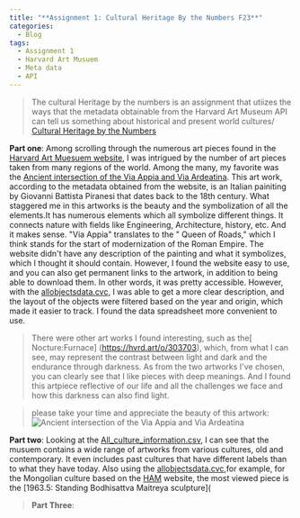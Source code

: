 ```yaml
---
title: "**Assignment 1: Cultural Heritage By the Numbers F23**"
categories:
  - Blog
tags:
  - Assignment 1
  - Harvard Art Musuem
  - Meta data
  - API
---
```


> The cultural Heritage by the numbers is an assignment that utiizes the ways that the metadata obtainable from the Harvard Art Museum API can tell us something about historical and present world cultures/
> [Cultural Heritage by the Numbers](https://posit.cloud/spaces/332546/content/6497999)

 **Part one**:
 Among scrolling through the numerous art pieces found in the [Harvard Art Muesuem website](https://harvardartmuseums.org/), I was intrigued by the number of art pieces taken from many regions of the world. Among the many, my favorite was the  [Ancient intersection of the Via Appia and Via Ardeatina](https://hvrd.art/o/70419). This art work, according to the metadata obtained from  the website, is an Italian painiting by Giovanni Battista Piranesi that dates back to the 18th century. What staggered me in this artworks is the beauty and the symbolization of all the elements.It has numerous elements which all symbolize different things.  It connects nature with fields like Engineering, Architecture, history, etc. And it makes sense. "Via Appia" translates to the " Queen of Roads," which I think stands for the start of modernization of the Roman Empire. The website didn't have any description of the painting and what it symbolizes, which I thought it should contain. However, I found the website easy to use, and you can also get permanent links to the artwork, in addition to being able to download them. In other words, it was pretty accessible. However, with the [allobjectsdata.cvc](https://docs.google.com/spreadsheets/d/10t7_3_WviFuQNlopr1eHFojPpB89ce1Lb4Dm-GDuUXo/edit#gid=1168201001), I was able to get a more clear description, and the layout of the objects were filtered based on the year and origin, which made it easier to track. I found the data spreadsheet more convenient to use.

> There were other art works I found interesting, such as the[ Nocture:Furnace] (https://hvrd.art/o/303703), which, from what I can see, may represent the contrast between light and dark and the endurance through darkness. As from the two artworks I've chosen, you can clearly see that I like pieces with deep meanings. And I found this artpiece reflective of our life and all the challenges we face and how this darkness can also find light.  

> please take your time and appreciate the beauty of this artwork:![Ancient intersection of the Via Appia and Via Ardeatina](https://hvrd.art/o/70419)





**Part two**: Looking at the [All_culture_information.csv](https://docs.google.com/spreadsheets/d/1ifG8CjQhyKfzgUR3Bqb-vYTGf-kCpmuE-DF8InudGiM/edit#gid=26760480), I can see that the musuem contains a wide range of artworks from various cultures, old and contemporary. It even includes past cultures that have different labels than to what they have today. Also using the [allobjectsdata.cvc](https://docs.google.com/spreadsheets/d/10t7_3_WviFuQNlopr1eHFojPpB89ce1Lb4Dm-GDuUXo/edit#gid=1168201001),for example, for the Mongolian culture based on the [HAM](https://harvardartmuseums.org/) website, the most viewed piece is the [1963.5: Standing Bodhisattva Maitreya sculpture](







>**Part Three**: 





